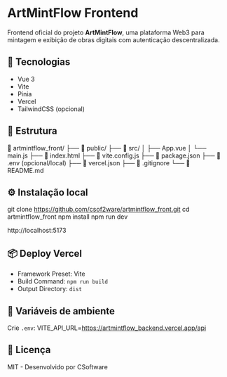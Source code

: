 # ArtMintFlow Frontend

Frontend oficial do projeto **ArtMintFlow**, uma plataforma Web3 para mintagem e exibição de obras digitais com autenticação descentralizada.

## 🚀 Tecnologias

- Vue 3
- Vite
- Pinia
- Vercel
- TailwindCSS (opcional)

## 📁 Estrutura

📁 artmintflow_front/
├── 📁 public/
├── 📁 src/
│   ├── App.vue
│   └── main.js
├── 📄 index.html
├── 📄 vite.config.js
├── 📄 package.json
├── 📄 .env (opcional/local)
├── 📄 vercel.json
├── 📄 .gitignore
└── 📄 README.md

## ⚙️ Instalação local

git clone https://github.com/csof2ware/artmintflow_front.git
cd artmintflow_front
npm install
npm run dev

http://localhost:5173

## 📦 Deploy Vercel

- Framework Preset: Vite
- Build Command: `npm run build`
- Output Directory: `dist`

## 🌱 Variáveis de ambiente

Crie `.env`:
VITE_API_URL=https://artmintflow_backend.vercel.app/api

## 📄 Licença

MIT - Desenvolvido por CSoftware
